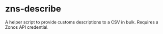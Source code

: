 # zns-describe
A helper script to provide customs descriptions to a CSV in bulk.  Requires a Zonos API credential.
